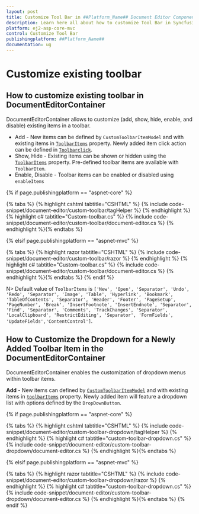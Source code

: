 ```yaml
---
layout: post
title: Customize Tool Bar in ##Platform_Name## Document Editor Component | Syncfusion
description: Learn here all about how to customize Tool Bar in Syncfusion ##Platform_Name## Document Editor component of Syncfusion Essential JS 2 and more.
platform: ej2-asp-core-mvc
control: Customize Tool Bar
publishingplatform: ##Platform_Name##
documentation: ug
---
```



# Customize existing toolbar

## How to customize existing toolbar in DocumentEditorContainer

DocumentEditorContainer allows to customize (add, show, hide, enable, and disable) existing items in a toolbar.

* Add - New items can be defined by `CustomToolbarItemModel` and with existing items in [`ToolbarItems`](https://help.syncfusion.com/cr/aspnetcore-js2/Syncfusion.EJ2.DocumentEditor.DocumentEditorContainer.html#Syncfusion_EJ2_DocumentEditor_DocumentEditorContainer_ToolbarItems) property. Newly added item click action can be defined in [`Toolbarclick`](https://help.syncfusion.com/cr/aspnetcore-js2/Syncfusion.EJ2.DocumentEditor.DocumentEditorContainer.html#Syncfusion_EJ2_DocumentEditor_DocumentEditorContainer_ToolbarClick).
* Show, Hide - Existing items can be shown or hidden using the [`ToolbarItems`](https://help.syncfusion.com/cr/aspnetcore-js2/Syncfusion.EJ2.DocumentEditor.DocumentEditorContainer.html#Syncfusion_EJ2_DocumentEditor_DocumentEditorContainer_ToolbarItems) property. Pre-defined toolbar items are available with `ToolbarItem`.
* Enable, Disable - Toolbar items can be enabled or disabled using `enableItems`

{% if page.publishingplatform == "aspnet-core" %}

{% tabs %}
{% highlight cshtml tabtitle="CSHTML" %}
{% include code-snippet/document-editor/custom-toolbar/tagHelper %}
{% endhighlight %}
{% highlight c# tabtitle="Custom-toolbar.cs" %}
{% include code-snippet/document-editor/custom-toolbar/document-editor.cs %}
{% endhighlight %}{% endtabs %}

{% elsif page.publishingplatform == "aspnet-mvc" %}

{% tabs %}
{% highlight razor tabtitle="CSHTML" %}
{% include code-snippet/document-editor/custom-toolbar/razor %}
{% endhighlight %}
{% highlight c# tabtitle="Custom-toolbar.cs" %}
{% include code-snippet/document-editor/custom-toolbar/document-editor.cs %}
{% endhighlight %}{% endtabs %}
{% endif %}



N> Default value of `ToolbarItems` is `['New', 'Open', 'Separator', 'Undo', 'Redo', 'Separator', 'Image', 'Table', 'Hyperlink', 'Bookmark', 'TableOfContents', 'Separator', 'Header', 'Footer', 'PageSetup', 'PageNumber', 'Break', 'InsertFootnote', 'InsertEndnote', 'Separator', 'Find', 'Separator', 'Comments', 'TrackChanges', 'Separator', 'LocalClipboard', 'RestrictEditing', 'Separator', 'FormFields', 'UpdateFields','ContentControl']`.

## How to Customize the Dropdown for a Newly Added Toolbar Item in the DocumentEditorContainer

DocumentEditorContainer enables the customization of dropdown menus within toolbar items.

**Add** - New items can defined by [`CustomToolbarItemModel`](https://help.syncfusion.com/cr/aspnetcore-js2/Syncfusion.EJ2.DocumentEditor.DocumentEditorContainer.html#Syncfusion_EJ2_DocumentEditor_DocumentEditorContainer_ToolbarItems) and with existing items in [`toolbarItems`](https://help.syncfusion.com/cr/aspnetcore-js2/Syncfusion.EJ2.DocumentEditor.DocumentEditorContainer.html#Syncfusion_EJ2_DocumentEditor_DocumentEditorContainer_ToolbarItems) property. Newly added item will feature a dropdown list with options defined by the `DropDownButton`.

{% if page.publishingplatform == "aspnet-core" %}

{% tabs %}
{% highlight cshtml tabtitle="CSHTML" %}
{% include code-snippet/document-editor/custom-toolbar-dropdown/tagHelper %}
{% endhighlight %}
{% highlight c# tabtitle="custom-toolbar-dropdown.cs" %}
{% include code-snippet/document-editor/custom-toolbar-dropdown/document-editor.cs %}
{% endhighlight %}{% endtabs %}

{% elsif page.publishingplatform == "aspnet-mvc" %}

{% tabs %}
{% highlight razor tabtitle="CSHTML" %}
{% include code-snippet/document-editor/custom-toolbar-dropdown/razor %}
{% endhighlight %}
{% highlight c# tabtitle="custom-toolbar-dropdown.cs" %}
{% include code-snippet/document-editor/custom-toolbar-dropdown/document-editor.cs %}
{% endhighlight %}{% endtabs %}
{% endif %}